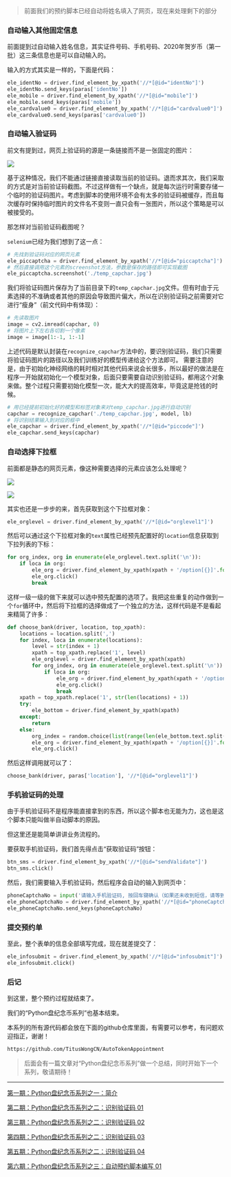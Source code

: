 
> 前面我们的预约脚本已经自动将姓名填入了网页，现在来处理剩下的部分

### 自动输入其他固定信息

前面提到过自动输入姓名信息，其实证件号码、手机号码、2020年贺岁币（第一批）这三条信息也是可以自动输入的。

输入的方式其实是一样的，下面是代码：

```python
ele_identNo = driver.find_element_by_xpath('//*[@id="identNo"]')
ele_identNo.send_keys(paras['identNo'])
ele_mobile = driver.find_element_by_xpath('//*[@id="mobile"]')
ele_mobile.send_keys(paras['mobile'])
ele_cardvalue0 = driver.find_element_by_xpath('//*[@id="cardvalue0"]')
ele_cardvalue0.send_keys(paras['cardvalue0'])
```

### 自动输入验证码

前文有提到过，网页上验证码的源是一条链接而不是一张固定的图片：

![](https://user-gold-cdn.xitu.io/2019/12/21/16f28c540aed2ffc?w=460&h=143&f=png&s=89951)

基于这种情况，我们不能通过链接直接读取当前的验证码。退而求其次，我们采取的方式是对当前验证码截图。不过这样做有一个缺点，就是每次运行时需要存储一个临时的验证码图片。考虑到脚本的使用环境不会有太多的验证码被缓存，而且每次缓存时保持临时图片的文件名不变则一直只会有一张图片，所以这个策略是可以被接受的。

那怎样对当前验证码截图呢？

`selenium`已经为我们想到了这一点：

```python
# 先找到验证码对应的网页元素
ele_piccaptcha = driver.find_element_by_xpath('//*[@id="piccaptcha"]')
# 然后直接调用这个元素的screenshot方法，参数是保存的路径即可实现截图
ele_piccaptcha.screenshot('./temp_capchar.jpg')
```

我们将验证码图片保存为了当前目录下的`temp_capchar.jpg`文件。但有时由于元素选择的不准确或者其他的原因会导致图片偏大，所以在识别验证码之前需要对它进行“瘦身”（前文代码中有体现）：

```python
# 先读取图片
image = cv2.imread(capchar, 0)
# 将图片上下左右各切割一个像素
image = image[1:-1, 1:-1]
```

上述代码是默认封装在`recognize_capchar`方法中的，要识别验证码，我们只需要将验证码图片的路径以及我们训练好的模型传递给这个方法即可。
需要注意的是，由于初始化神经网络的耗时相对其他代码来说会长很多，所以最好的做法是在程序一开始就初始化一个模型对象，后面只要需要自动识别验证码，都用这个对象来做。整个过程只需要初始化模型一次，能大大的提高效率，毕竟这是抢钱的时候。

```python
# 用已经提前初始化好的模型和标签对象来对temp_capchar.jpg进行自动识别
capchar = recognize_capchar('./temp_capchar.jpg', model, lb)
# 将识别结果输入到对应的框中
ele_capchar = driver.find_element_by_xpath('//*[@id="piccode"]')
ele_capchar.send_keys(capchar)
```

### 自动选择下拉框

前面都是静态的网页元素，像这种需要选择的元素应该怎么处理呢？

![](https://user-gold-cdn.xitu.io/2019/12/21/16f290e8c11ba390?w=386&h=272&f=png&s=26410)

![](https://user-gold-cdn.xitu.io/2019/12/21/16f291078d24c67b?w=480&h=272&f=png&s=26744)

其实也还是一步步的来，首先获取到这个下拉框对象：

```python
ele_orglevel = driver.find_element_by_xpath('//*[@id="orglevel1"]')
```

然后可以通过这个下拉框对象的`text`属性已经预先配置好的`location`信息获取到下拉列表的下标：

```python
for org_index, org in enumerate(ele_orglevel.text.split('\n')):
    if loca in org:
        ele_org = driver.find_element_by_xpath(xpath + '/option[{}]'.format(str(org_index + 1)))
        ele_org.click()
        break
```

这样一级一级的做下来就可以选中预先配置的选项了。我把这些重复的动作做到一个`for`循环中，然后将下拉框的选择做成了一个独立的方法，这样代码是不是看起来精简了许多：

```python
def choose_bank(driver, location, top_xpath):
    locations = location.split(',')
    for index, loca in enumerate(locations):
        level = str(index + 1)
        xpath = top_xpath.replace('1', level)
        ele_orglevel = driver.find_element_by_xpath(xpath)
        for org_index, org in enumerate(ele_orglevel.text.split('\n')):
            if loca in org:
                ele_org = driver.find_element_by_xpath(xpath + '/option[{}]'.format(str(org_index + 1)))
                ele_org.click()
                break
    xpath = top_xpath.replace('1', str(len(locations) + 1))
    try:
        ele_bottom = driver.find_element_by_xpath(xpath)
    except:
        return
    else:
        org_index = random.choice(list(range(len(ele_bottom.text.split('\n'))))[1:])
        ele_org = driver.find_element_by_xpath(xpath + '/option[{}]'.format(str(org_index + 1)))
        ele_org.click()
```

然后这样调用就可以了：

```python
choose_bank(driver, paras['location'], '//*[@id="orglevel1"]')
```

### 手机验证码的处理

由于手机验证码不是程序能直接拿到的东西，所以这个脚本也无能为力，这也是这个脚本只能叫做半自动脚本的原因。

但这里还是能简单讲讲业务流程的。

要获取手机验证码，我们首先得点击“获取验证码”按钮：

```python
btn_sms = driver.find_element_by_xpath('//*[@id="sendValidate"]')
btn_sms.click()
```

然后，我们需要输入手机验证码，然后程序会自动的输入到网页中：

```python
phoneCaptchaNo = input('请输入手机验证码, 按回车键确认（如果还未收到短信，请等到短信之后再输入）：\n')
ele_phoneCaptchaNo = driver.find_element_by_xpath('//*[@id="phoneCaptchaNo"]')
ele_phoneCaptchaNo.send_keys(phoneCaptchaNo)
```

### 提交预约单

至此，整个表单的信息全部填写完成，现在就差提交了：

```python
ele_infosubmit = driver.find_element_by_xpath('//*[@id="infosubmit"]')
ele_infosubmit.click()
```

### 后记

到这里，整个预约过程就结束了。

我们的“Python盘纪念币系列”也基本结束。

本系列的所有源代码都会放在下面的github仓库里面，有需要可以参考，有问题欢迎指正，谢谢！

```html
https://github.com/TitusWongCN/AutoTokenAppointment
```

> 后面会有一篇文章对“Python盘纪念币系列”做一个总结，同时开始下一个系列，敬请期待！

---

[第一期：Python盘纪念币系列之一：简介](http://mp.weixin.qq.com/s?__biz=MzI2MjQ3NTQzOQ==&mid=2247483772&idx=1&sn=d578c80bbb0216c5bf528a8cc4a3a89a&chksm=ea4bdabcdd3c53aa46796d7b96a5292361223b1f96a1a0579f9bd2c3a80886a27ca4d57a6d68&scene=21#wechat_redirect)

[第二期：Python盘纪念币系列之二：识别验证码 01](http://mp.weixin.qq.com/s?__biz=MzI2MjQ3NTQzOQ==&mid=2247483781&idx=1&sn=0bff3d3410b55f25a5528cfcd9454a41&chksm=ea4bda45dd3c5353ba6b6cc67ebe84cebabc06b53a39391e2d49be45a6e5b763ab4bd60b3979&scene=21#wechat_redirect)

[第三期：Python盘纪念币系列之二：识别验证码 02](http://mp.weixin.qq.com/s?__biz=MzI2MjQ3NTQzOQ==&mid=100000138&idx=1&sn=442469c6418af28deedd24dbf4fa033b&chksm=6a4bda4a5d3c535ca5e7d46fdf4c837eabba8691fad6a881c56781e037a530952a6fd42e92c7#rd)

[第四期：Python盘纪念币系列之二：识别验证码 03](http://mp.weixin.qq.com/s?__biz=MzI2MjQ3NTQzOQ==&mid=100000144&idx=1&sn=4541cf9fb5dfdf0df5b69193845ebb9a&chksm=6a4bda505d3c5346ae5fee707c6a6221d66b3ecd8f8ea70e31793140d83499925d3cfe3c2542#rd)

[第五期：Python盘纪念币系列之二：识别验证码 04](http://mp.weixin.qq.com/s?__biz=MzI2MjQ3NTQzOQ==&mid=100000149&idx=1&sn=395d1ff104dfe1a2d5791e308ed81008&chksm=6a4bda555d3c53431f3632f976af24dc768b4be46ae73f3d67397ad7763f56aaf81b9ec52ddf#rd)

[第六期：Python盘纪念币系列之三：自动预约脚本编写 01](https://mp.weixin.qq.com/s?__biz=MzI2MjQ3NTQzOQ==&mid=100000160&idx=1&sn=8a378d166a717a7844152f02813314e4&chksm=6a4bda605d3c5376936307ff2dea68be3d20e2dc6ecb57d4fc5fee75fde21bd1bf47b28fc81d#rd)

